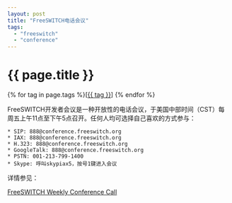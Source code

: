 ```yaml
---
layout: post
title: "FreeSWITCH电话会议"
tags:
  - "freeswitch"
  - "conference"
---
```


# {{ page.title }}

<div class="tags">
{% for tag in page.tags %}[<a class="tag" href="/tags.html#{{ tag }}">{{ tag }}</a>] {% endfor %}
</div>


FreeSWITCH开发者会议是一种开放性的电话会议，于美国中部时间（CST）每周五上午11点至下午5点召开。任何人均可选择自己喜欢的方式参与：

    * SIP: 888@conference.freeswitch.org
    * IAX: 888@conference.freeswitch.org
    * H.323: 888@conference.freeswitch.org
    * GoogleTalk: 888@conference.freeswitch.org
    * PSTN: 001-213-799-1400
    * Skype: 呼叫skypiax5，按号1键进入会议

详情参见：

[FreeSWITCH Weekly Conference Call](http://wiki.freeswitch.org/wiki/Weekly_Conference_Call)

